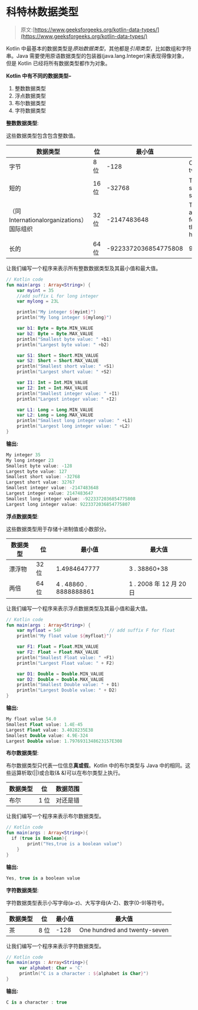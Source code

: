# 科特林数据类型

> 原文:[https://www.geeksforgeeks.org/kotlin-data-types/](https://www.geeksforgeeks.org/kotlin-data-types/)

Kotlin 中最基本的数据类型是*原始数据类型*，其他都是*引用类型*，比如数组和字符串。Java 需要使用原语数据类型的包装器(java.lang.Integer)来表现得像对象，但是 Kotlin 已经将所有数据类型都作为对象。

**Kotlin 中有不同的数据类型–**

1.  整数数据类型
2.  浮点数据类型
3.  布尔数据类型
4.  字符数据类型

**整数数据类型**:

这些数据类型包含包含整数值。

| 数据类型 | 位 | 最小值 | 最大值 |
| --- | --- | --- | --- |
| 字节 | 8 位 | -128 | One hundred and twenty-seven |
| 短的 | 16 位 | -32768 | Thirty-two thousand seven hundred and sixty-seven |
| （同 Internationalorganizations）国际组织 | 32 位 | -2147483648 | Two billion one hundred and forty-seven million four hundred and eighty-three thousand six hundred and forty-seven |
| 长的 | 64 位 | -9223372036854775808 | 9223372036854775807 |

让我们编写一个程序来表示所有整数数据类型及其最小值和最大值。

```kt
// Kotlin code
fun main(args : Array<String>) {
    var myint = 35
    //add suffix L for long integer
    var mylong = 23L

    println("My integer ${myint}")
    println("My long integer ${mylong}")

    var b1: Byte = Byte.MIN_VALUE
    var b2: Byte = Byte.MAX_VALUE
    println("Smallest byte value: " +b1)
    println("Largest byte value: " +b2)

    var S1: Short = Short.MIN_VALUE
    var S2: Short = Short.MAX_VALUE
    println("Smallest short value: " +S1)
    println("Largest short value: " +S2)

    var I1: Int = Int.MIN_VALUE
    var I2: Int = Int.MAX_VALUE
    println("Smallest integer value: " +I1)
    println("Largest integer value: " +I2)

    var L1: Long = Long.MIN_VALUE
    var L2: Long = Long.MAX_VALUE
    println("Smallest long integer value: " +L1)
    println("Largest long integer value: " +L2)
}
```

**输出:**

```kt
My integer 35
My long integer 23
Smallest byte value: -128
Largest byte value: 127
Smallest short value: -32768
Largest short value: 32767
Smallest integer value: -2147483648
Largest integer value: 2147483647
Smallest long integer value: -9223372036854775808
Largest long integer value: 9223372036854775807

```

**浮点数据类型**:

这些数据类型用于存储十进制值或小数部分。

| 数据类型 | 位 | 最小值 | 最大值 |
| --- | --- | --- | --- |
| 漂浮物 | 32 位 | 1.4984647777 | 3 . 38860+38 |
| 两倍 | 64 位 | 4 . 48860 . 8888888861 | 1 . 2008 年 12 月 20 日 |

让我们编写一个程序来表示浮点数据类型及其最小值和最大值。

```kt
// Kotlin code
fun main(args : Array<String>) {
    var myfloat = 54F                  // add suffix F for float
    println("My float value ${myfloat}")

    var F1: Float = Float.MIN_VALUE
    var F2: Float = Float.MAX_VALUE
    println("Smallest Float value: " +F1)
    println("Largest Float value: " + F2)

    var D1: Double = Double.MIN_VALUE
    var D2: Double = Double.MAX_VALUE
    println("Smallest Double value: " + D1)
    println("Largest Double value: " + D2)
}
```

**输出:**

```kt
My float value 54.0
Smallest Float value: 1.4E-45
Largest Float value: 3.4028235E38
Smallest Double value: 4.9E-324
Largest Double value: 1.7976931348623157E308

```

**布尔数据类型**:

布尔数据类型只代表一位信息**真或假**。Kotlin 中的布尔类型与 Java 中的相同。这些运算析取(||)或合取(& &)可以在布尔类型上执行。

| 数据类型 | 位 | 数据范围 |
| --- | --- | --- |
| 布尔 | 1 位 | 对还是错 |

让我们编写一个程序来表示布尔数据类型。

```kt
// Kotlin code
fun main(args : Array<String>){
  if (true is Boolean){
        print("Yes,true is a boolean value")
    }
}
```

**输出:**

```kt
Yes, true is a boolean value

```

**字符数据类型**:

字符数据类型表示小写字母(a-z)、大写字母(A-Z)、数字(0-9)等符号。

| 数据类型 | 位 | 最小值 | 最大值 |
| --- | --- | --- | --- |
| 茶 | 8 位 | -128 | One hundred and twenty-seven |

让我们编写一个程序来表示字符数据类型。

```kt
// Kotlin code
fun main(args : Array<String>){
     var alphabet: Char = 'C'
     println("C is a character : ${alphabet is Char}")
}
```

**输出:**

```kt
C is a character : true

```
